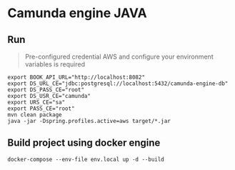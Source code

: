 # Camunda engine JAVA
## Run
> Pre-configured credential AWS and configure your environment variables is required
```shell
export BOOK_API_URL="http://localhost:8082"
export DS_URL_CE="jdbc:postgresql://localhost:5432/camunda-engine-db"
export DS_PASS_CE="root"
export DS_USR_CE="camunda"
export URS_CE="sa"
export PASS_CE="root"
mvn clean package 
java -jar -Dspring.profiles.active=aws target/*.jar
```
## Build project using docker engine
```shell
docker-compose --env-file env.local up -d --build
```